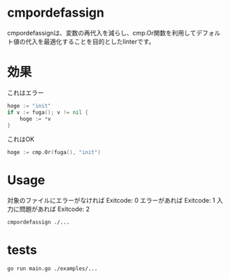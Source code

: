 # cmpordefassign

cmpordefassignは、変数の再代入を減らし、cmp.Or関数を利用してデフォルト値の代入を最適化することを目的としたlinterです。

# 効果

これはエラー
```go
hoge := "init"
if v := fuga(); v != nil {
    hoge := *v
}
```

これはOK
```go
hoge := cmp.Or(fuga(), "init")
```

# Usage

対象のファイルにエラーがなければ Exitcode: 0
エラーがあれば Exitcode: 1
入力に問題があれば Exitcode: 2

```sh
cmpordefassign ./...
```

# tests

```
go run main.go ./examples/...
```
